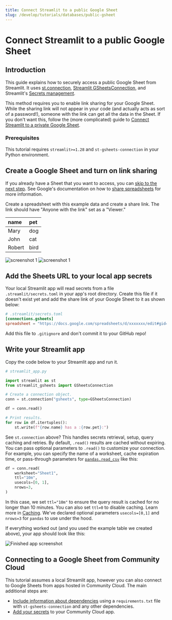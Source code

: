 ```yaml
---
title: Connect Streamlit to a public Google Sheet
slug: /develop/tutorials/databases/public-gsheet
---
```


# Connect Streamlit to a public Google Sheet

## Introduction

This guide explains how to securely access a public Google Sheet from Streamlit. It uses [st.connection](/develop/api-reference/connections/st.connection), [Streamlit GSheetsConnection](https://github.com/streamlit/gsheets-connection), and Streamlit's [Secrets management](/develop/concepts/connections/secrets-management).

This method requires you to enable link sharing for your Google Sheet. While the sharing link will not appear in your code (and actually acts as sort of a password!), someone with the link can get all the data in the Sheet. If you don't want this, follow the (more complicated) guide to [Connect Streamlit to a private Google Sheet](private-gsheet).

### Prerequisites

This tutorial requires `streamlit>=1.28` and `st-gsheets-connection` in your Python environment.

## Create a Google Sheet and turn on link sharing

If you already have a Sheet that you want to access, you can [skip to the next step](#add-the-sheets-url-to-your-local-app-secrets). See Google's documentation on how to [share spreadsheets](https://support.google.com/docs/answer/9331169?hl=en#6.1) for more information.

Create a spreadsheet with this example data and create a share link. The link should have "Anyone with the link" set as a "Viewer."

<div style={{ maxWidth: '200px', margin: 'auto' }}>

| name   | pet  |
| :----- | :--- |
| Mary   | dog  |
| John   | cat  |
| Robert | bird |

</div>

<Flex>
<Image src="/images/databases/public-gsheet-1.png" alt="screenshot 1" width={1000} height={843} />
<Image src="/images/databases/public-gsheet-2.png" alt="screenshot 1" width={1000} height={843} />
</Flex>

## Add the Sheets URL to your local app secrets

Your local Streamlit app will read secrets from a file `.streamlit/secrets.toml` in your app's root directory. Create this file if it doesn't exist yet and add the share link of your Google Sheet to it as shown below:

```toml
# .streamlit/secrets.toml
[connections.gsheets]
spreadsheet = "https://docs.google.com/spreadsheets/d/xxxxxxx/edit#gid=0"
```

<Important>

Add this file to `.gitignore` and don't commit it to your GitHub repo!

</Important>

## Write your Streamlit app

Copy the code below to your Streamlit app and run it.

```python
# streamlit_app.py

import streamlit as st
from streamlit_gsheets import GSheetsConnection

# Create a connection object.
conn = st.connection("gsheets", type=GSheetsConnection)

df = conn.read()

# Print results.
for row in df.itertuples():
    st.write(f"{row.name} has a :{row.pet}:")
```

See `st.connection` above? This handles secrets retrieval, setup, query caching and retries. By default, `.read()` results are cached without expiring. You can pass optional parameters to `.read()` to customize your connection. For example, you can specify the name of a worksheet, cache expiration time, or pass-through parameters for [`pandas.read_csv`](https://pandas.pydata.org/docs/reference/api/pandas.read_csv.html) like this:

```python
df = conn.read(
    worksheet="Sheet1",
    ttl="10m",
    usecols=[0, 1],
    nrows=3,
)
```

In this case, we set `ttl="10m"` to ensure the query result is cached for no longer than 10 minutes. You can also set `ttl=0` to disable caching. Learn more in [Caching](/develop/concepts/architecture/caching). We've declared optional parameters `usecols=[0,1]` and `nrows=3` for `pandas` to use under the hood.

If everything worked out (and you used the example table we created above), your app should look like this:

![Finished app screenshot](/images/databases/streamlit-app.png)

## Connecting to a Google Sheet from Community Cloud

This tutorial assumes a local Streamlit app, however you can also connect to Google Sheets from apps hosted in Community Cloud. The main additional steps are:

- [Include information about dependencies](/deploy/streamlit-community-cloud/deploy-your-app/app-dependencies) using a `requirements.txt` file with `st-gsheets-connection` and any other dependencies.
- [Add your secrets](/deploy/streamlit-community-cloud/deploy-your-app/secrets-management) to your Community Cloud app.
